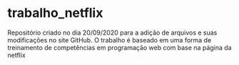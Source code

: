 # trabalho_netflix
Repositório criado no dia 20/09/2020 para a adição de arquivos e suas modificações no site GitHub. O trabalho é baseado em uma forma de treinamento de competências em programação web com base na página da netflix
